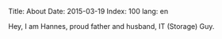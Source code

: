 Title: About
Date: 2015-03-19
Index: 100
lang: en

Hey, I am Hannes, proud father and husband, IT (Storage) Guy.
